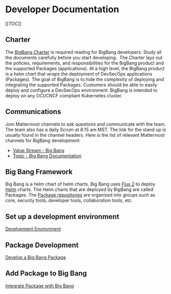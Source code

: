 # Developer Documentation

[[_TOC_]]

## Charter

The [BigBang Charter](https://repo1.dso.mil/platform-one/big-bang/bigbang/-/tree/master/charter) is required reading for BigBang developers. Study all the documents carefully before you start developing.  The Charter lays out the policies, requirements, and responsibilities for the BigBang product and the supported Packages (applications). At a high level, the BigBang product is a helm chart that wraps the deployment of DevSecOps applications (Packages). The goal of BigBang is to hide the complexity of deploying and integrating the supported Packages. Customers should be able to easily deploy and configure a DevSecOps environment. BigBang is intended to deploy on any OCI/CNCF compliant Kubernetes cluster.

## Communications

Join Mattermost channels to ask questions and communicate with the team. The team also has a daily Scrum at 8:15 am MST. The link for the stand up is usually found in the channel headers. Here is the list of relevant Mattermost channels for BigBang development:  

* [Value Stream - Big Bang](https://chat.il2.dso.mil/platform-one/channels/team---big-bang)
* [Topic - Big Bang Documentation](https://chat.il2.dso.mil/platform-one/channels/topic-big-bang-documentation)

## Big Bang Framework

Big Bang is a helm chart of helm charts. Big Bang uses [Flux 2](https://fluxcd.io/) to deploy [Helm](https://helm.sh/) charts. The Helm charts that are deployed by BigBang are called Packages. The [Package repositories](https://repo1.dso.mil/platform-one/big-bang/apps) are organized into groups such as core, security tools, developer tools, collaboration tools, etc.

## Set up a development environment

[Development Environment](./development-environment.md)

## Package Development

[Develop a Big Bang Package](./develop-package.md)

## Add Package to Big Bang

[Integrate Package with Big Bang](./package-integration.md)
